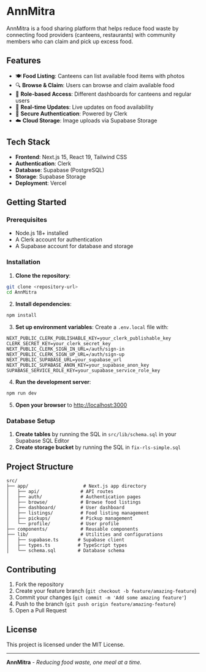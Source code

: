 # AnnMitra

AnnMitra is a food sharing platform that helps reduce food waste by connecting food providers (canteens, restaurants) with community members who can claim and pick up excess food.

## Features

- 🍽️ **Food Listing**: Canteens can list available food items with photos
- 🔍 **Browse & Claim**: Users can browse and claim available food
- 👥 **Role-based Access**: Different dashboards for canteens and regular users
- 📱 **Real-time Updates**: Live updates on food availability
- 🔐 **Secure Authentication**: Powered by Clerk
- ☁️ **Cloud Storage**: Image uploads via Supabase Storage

## Tech Stack

- **Frontend**: Next.js 15, React 19, Tailwind CSS
- **Authentication**: Clerk
- **Database**: Supabase (PostgreSQL)
- **Storage**: Supabase Storage
- **Deployment**: Vercel

## Getting Started

### Prerequisites

- Node.js 18+ installed
- A Clerk account for authentication
- A Supabase account for database and storage

### Installation

1. **Clone the repository**:
```bash
git clone <repository-url>
cd AnnMitra
```

2. **Install dependencies**:
```bash
npm install
```

3. **Set up environment variables**:
Create a `.env.local` file with:
```env
NEXT_PUBLIC_CLERK_PUBLISHABLE_KEY=your_clerk_publishable_key
CLERK_SECRET_KEY=your_clerk_secret_key
NEXT_PUBLIC_CLERK_SIGN_IN_URL=/auth/sign-in
NEXT_PUBLIC_CLERK_SIGN_UP_URL=/auth/sign-up
NEXT_PUBLIC_SUPABASE_URL=your_supabase_url
NEXT_PUBLIC_SUPABASE_ANON_KEY=your_supabase_anon_key
SUPABASE_SERVICE_ROLE_KEY=your_supabase_service_role_key
```

4. **Run the development server**:
```bash
npm run dev
```

5. **Open your browser** to [http://localhost:3000](http://localhost:3000)

### Database Setup

1. **Create tables** by running the SQL in `src/lib/schema.sql` in your Supabase SQL Editor
2. **Create storage bucket** by running the SQL in `fix-rls-simple.sql`

## Project Structure

```
src/
├── app/                    # Next.js app directory
│   ├── api/               # API routes
│   ├── auth/              # Authentication pages
│   ├── browse/            # Browse food listings
│   ├── dashboard/         # User dashboard
│   ├── listings/          # Food listing management
│   ├── pickups/           # Pickup management
│   └── profile/           # User profile
├── components/            # Reusable components
├── lib/                   # Utilities and configurations
│   ├── supabase.ts       # Supabase client
│   ├── types.ts          # TypeScript types
│   └── schema.sql        # Database schema
```

## Contributing

1. Fork the repository
2. Create your feature branch (`git checkout -b feature/amazing-feature`)
3. Commit your changes (`git commit -m 'Add some amazing feature'`)
4. Push to the branch (`git push origin feature/amazing-feature`)
5. Open a Pull Request

## License

This project is licensed under the MIT License.

---

**AnnMitra** - *Reducing food waste, one meal at a time.*
